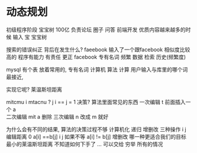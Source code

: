 # 动态规划

初级程序阶段  宝宝树  100亿
负责论坛 圈子 问答 前端开发 优质内容越来越多的时候
输入 宝  宝宝树

搜索的错误纠正  背后在发生什么?
faeebook  输入了一个跟facebook 相似度比较高的
          程序有能力 有责任 更正
facebook  专有名词  频繁
数据  检索  历史(频繁度)

mysql  有个表  放着常用的, 专有名词
计算机  算法  计算 用户输入与库里的哪个词 最接近,

实现它呢?
莱温斯坦距离

mitcmu      i
mtacnu  ?   j
i == j = 1  决策?  算法里面常见的东西
一次编辑  t 前面插入一个 a    
二次编辑  mit a 删除
三次编辑  n 改成 m 就好

为什么会有不同的结果,
算法的决策过程不够  计算机化
递归  增删改  三种操作
i  j  编辑距离  0  a[i] ==b[j]
i  j  如果不等 a[i] != b[j]
增删改 哪一种更适合我们的目标  最小的莱温斯坦距离
不知道如何下手了  ... 可以交给 穷举 所有的情况
